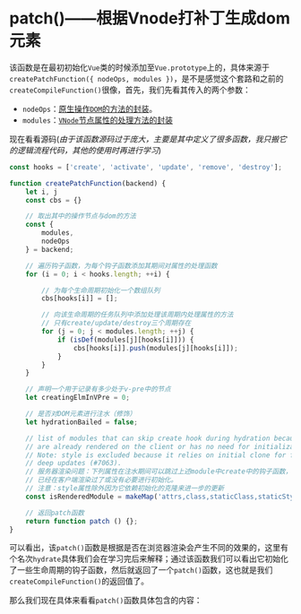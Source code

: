 # __patch__()——根据Vnode打补丁生成dom元素

该函数是在最初初始化`Vue`类的时候添加至`Vue.prototype`上的，具体来源于`createPatchFunction({ nodeOps, modules })`，是不是感觉这个套路和之前的`createCompileFunction()`很像，首先，我们先看其传入的两个参数：

- `nodeOps`：[原生操作`DOM`的方法的封装](./封装的dom方法/README.md)。
- `modules`：[`VNode`节点属性的处理方法的封装](./封装的处理节点属性方法/README.md)

现在看看源码(*由于该函数源码过于庞大，主要是其中定义了很多函数，我只搬它的逻辑流程代码，其他的使用时再进行学习*)

```js
const hooks = ['create', 'activate', 'update', 'remove', 'destroy'];

function createPatchFunction(backend) {
    let i, j
    const cbs = {}

    // 取出其中的操作节点与dom的方法
    const {
        modules,
        nodeOps
    } = backend;

    // 遍历钩子函数，为每个钩子函数添加其期间对属性的处理函数
    for (i = 0; i < hooks.length; ++i) {

        // 为每个生命周期初始化一个数组队列
        cbs[hooks[i]] = [];

        // 向该生命周期的任务队列中添加处理该周期内处理属性的方法
        // 只有create/update/destroy三个周期存在
        for (j = 0; j < modules.length; ++j) {
            if (isDef(modules[j][hooks[i]])) {
                cbs[hooks[i]].push(modules[j][hooks[i]]);
            }
        }
    }

    // 声明一个用于记录有多少处于v-pre中的节点
    let creatingElmInVPre = 0;

    // 是否对DOM元素进行注水（修饰）
    let hydrationBailed = false;

    // list of modules that can skip create hook during hydration because they
    // are already rendered on the client or has no need for initialization
    // Note: style is excluded because it relies on initial clone for future
    // deep updates (#7063).
    // 服务器渲染问题：下列属性在注水期间可以跳过上述module中create中的钩子函数，因为它们
    // 已经在客户端渲染过了或没有必要进行初始化。
    // 注意：style属性除外因为它依赖初始化的克隆来进一步的更新
    const isRenderedModule = makeMap('attrs,class,staticClass,staticStyle,key');

    // 返回patch函数
    return function patch () {};
}
```

可以看出，该`patch()`函数是根据是否在浏览器渲染会产生不同的效果的，这里有个名次`hydrate`具体我们会在学习完后来解释；通过该函数我们可以看出它初始化了一些生命周期的钩子函数，然后就返回了一个`patch()`函数，这也就是我们`createCompileFunction()`的返回值了。

那么我们现在具体来看看`patch()`函数具体包含的内容：
